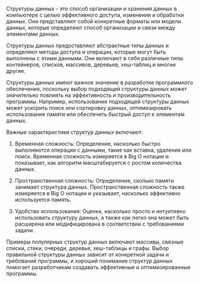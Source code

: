 Структуры данных - это способ организации и хранения данных в компьютере с целью эффективного доступа, изменения и обработки данных. Они представляют собой конкретные форматы или модели данных, которые определяют способ организации и связи между элементами данных.

Структуры данных предоставляют абстрактные типы данных и определяют методы доступа и операции, которые могут быть выполнены с этими данными. Они включают в себя различные типы контейнеров, списков, массивов, деревьев, хеш-таблиц и многие другие.

Структуры данных имеют важное значение в разработке программного обеспечения, поскольку выбор подходящей структуры данных может значительно повлиять на эффективность и производительность программы. Например, использование подходящей структуры данных может ускорить поиск или сортировку данных, оптимизировать использование памяти или обеспечить быстрый доступ к элементам данных.

Важные характеристики структур данных включают:

1. Временная сложность: Определение, насколько быстро выполняются операции с данными, такие как вставка, удаление или поиск. Временная сложность измеряется в Big O нотации и показывает, как алгоритм масштабируется с ростом количества данных.

2. Пространственная сложность: Определение, сколько памяти занимает структура данных. Пространственная сложность также измеряется в Big O нотации и указывает, насколько эффективно используется память.

3. Удобство использования: Оценка, насколько просто и интуитивно использовать структуру данных, а также как легко она может быть расширена или модифицирована в соответствии с требованиями задачи.

Примеры популярных структур данных включают массивы, связные списки, стеки, очереди, деревья, хеш-таблицы и графы. Выбор правильной структуры данных зависит от конкретной задачи и требований программы, и хороший понимание структур данных помогает разработчикам создавать эффективные и оптимизированные программы.